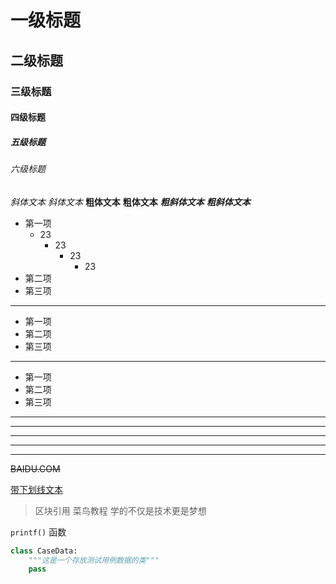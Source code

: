 # 一级标题

## 二级标题

### 三级标题

#### 四级标题

##### 五级标题

###### 六级标题

*斜体文本*
_斜体文本_
**粗体文本**
__粗体文本__
***粗斜体文本***
___粗斜体文本___

* 第一项
    * 23
        * 23
            * 23
                * 23
* 第二项
* 第三项

* * *

+ 第一项
+ 第二项
+ 第三项

* * *

- 第一项
- 第二项
- 第三项

***

* * *

*****

- - -

----------


~~BAIDU.COM~~

<u>带下划线文本</u>

> 区块引用
> 菜鸟教程
> 学的不仅是技术更是梦想

`printf()` 函数

```python
class CaseData:
    """这是一个存放测试用例数据的类"""
    pass
```


